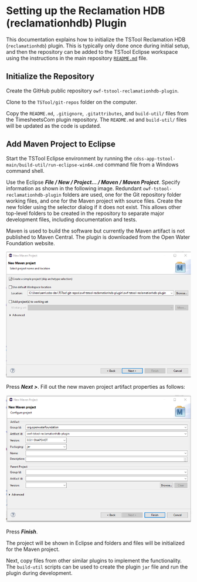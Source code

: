 # Setting up the Reclamation HDB (reclamationhdb)  Plugin

This documentation explains how to initialize the TSTool Reclamation HDB (`reclamationhdb`) plugin.
This is typically only done once during initial setup,
and then the repository can be added to the TSTool Eclipse workspace using the instructions in the
main repository [`README.md`](../README.md) file.

## Initialize the Repository ##

Create the GitHub public repository `owf-tstool-reclamationhdb-plugin`.

Clone to the `TSTool/git-repos` folder on the computer.

Copy the `README.md`, `.gitignore`, `.gitattributes`, and `build-util/` files from the TimesheetsCom plugin repository.
The `README.md` and `build-util/` files will be updated as the code is updated.

## Add Maven Project to Eclipse ##

Start the TSTool Eclipse environment by running the `cdss-app-tstool-main/build-util/run-eclipse-win64.cmd` command file
from a Windows command shell.

Use the Eclipse ***File / New / Project... / Maven / Maven Project***.  Specify information as shown in the following image.
Redundant `owf-tstool-reclamationhdb-plugin` folders are used, one for the Git repository folder working files,
and one for the Maven project with source files.
Create the new folder using the selector dialog if it does not exist.
This allows other top-level folders to be created in the repository to separate major development files, including documentation and tests.

Maven is used to build the software but currently the Maven artifact is not published to Maven Central.
The plugin is downloaded from the Open Water Foundation website.

![New Maven project, step 1](new-maven-project1.png)

Press ***Next >***.  Fill out the new maven project artifact properties as follows:

![New Maven project, step 2](new-maven-project2.png)

Press ***Finish***.

The project will be shown in Eclipse and folders and files will be initialized for the Maven project.

Next, copy files from other similar plugins to implement the functionality.
The `build-util` scripts can be used to create the plugin `jar` file and run the plugin during development.

